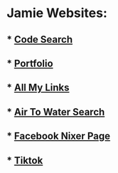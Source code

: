 # **Jamie Websites:**

## * [Code Search](https://jayreddin.github.io/error-code-navigator-54/#/)
  
## *  [Portfolio](https://jayreddin.github.io/PortfolioJamie/)

## * [All My Links](https://jayreddin.github.io/JamieLinks/)


## * [Air To Water Search](https://jayreddin.github.io/JamieAirToWater/)

## * [Facebook Nixer Page](https://facebook.com/Handyman.Dublin.Jamie/)

## * [Tiktok](https://tiktok.com/@jay.jay_2.0)



<!--
**jayreddin/jayreddin** is a ✨ _special_ ✨ repository because its `README.md` (this file) appears on your GitHub profile.

Here are some ideas to get you started:

- 🔭 I’m currently working on ...
- 🌱 I’m currently learning ...
- 👯 I’m looking to collaborate on ...
- 🤔 I’m looking for help with ...
- 💬 Ask me about ...
- 📫 How to reach me: ...
- 😄 Pronouns: ...
- ⚡ Fun fact: ...
-->
